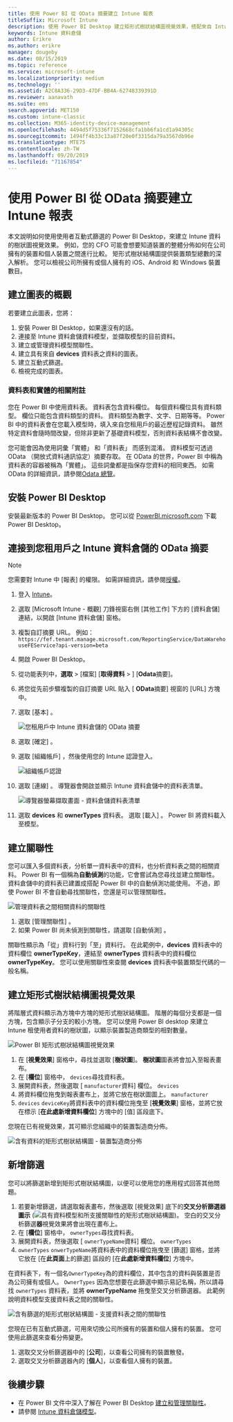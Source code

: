 ```yaml
---
title: 使用 Power BI 從 OData 摘要建立 Intune 報表
titleSuffix: Microsoft Intune
description: 使用 Power BI Desktop 建立矩形式樹狀結構圖視覺效果，搭配來自 Intune 資料倉儲 API 的互動式篩選。
keywords: Intune 資料倉儲
author: Erikre
ms.author: erikre
manager: dougeby
ms.date: 08/15/2019
ms.topic: reference
ms.service: microsoft-intune
ms.localizationpriority: medium
ms.technology: ''
ms.assetid: A2C8A336-29D3-47DF-BB4A-62748339391D
ms.reviewer: aanavath
ms.suite: ems
search.appverid: MET150
ms.custom: intune-classic
ms.collection: M365-identity-device-management
ms.openlocfilehash: 4494d5f75336f7152668cfa1bb6fa1cd1a94305c
ms.sourcegitcommit: 1494ff4b33c13a87f20e0f3315da79a3567db96e
ms.translationtype: MTE75
ms.contentlocale: zh-TW
ms.lasthandoff: 09/20/2019
ms.locfileid: "71167854"
---
```

# <a name="create-an-intune-report-from-the-odata-feed-with-power-bi"></a>使用 Power BI 從 OData 摘要建立 Intune 報表

本文說明如何使用使用者互動式篩選的 Power BI Desktop，來建立 Intune 資料的樹狀圖視覺效果。 例如，您的 CFO 可能會想要知道裝置的整體分佈如何在公司擁有的裝置和個人裝置之間進行比較。 矩形式樹狀結構圖提供裝置類型總數的深入解析。 您可以檢視公司所擁有或個人擁有的 iOS、Android 和 Windows 裝置數目。

## <a name="overview-of-creating-the-chart"></a>建立圖表的概觀

若要建立此圖表，您將：
1. 安裝 Power BI Desktop，如果還沒有的話。
2. 連接至 Intune 資料倉儲資料模型，並擷取模型的目前資料。
3. 建立或管理資料模型關聯性。
4. 建立具有來自 **devices** 資料表之資料的圖表。
5. 建立互動式篩選。
6. 檢視完成的圖表。

### <a name="a-note-about-tables-and-entities"></a>資料表和實體的相關附註

您在 Power BI 中使用資料表。 資料表包含資料欄位。 每個資料欄位具有資料類型。 欄位只能包含資料類型的資料。 資料類型為數字、文字、日期等等。 Power BI 中的資料表會在您載入模型時，填入來自您租用戶的最近歷程記錄資料。 雖然特定資料會隨時間改變，但除非更新了基礎資料模型，否則資料表結構不會改變。

您可能會因為使用詞彙「實體」  和「資料表」  而感到混淆。 資料模型可透過 OData （開放式資料通訊協定）摘要存取。 在 OData 的世界，Power BI 中稱為資料表的容器被稱為「實體」。 這些詞彙都是指保存您資料的相同東西。 如需 OData 的詳細資訊，請參閱[Odata 總覽](/odata/overview)。

## <a name="install-power-bi-desktop"></a>安裝 Power BI Desktop

安裝最新版本的 Power BI Desktop。 您可以從 [PowerBI.microsoft.com](https://powerbi.microsoft.com/desktop) 下載 Power BI Desktop。

## <a name="connect-to-the-odata-feed-for-the-intune-data-warehouse-for-your-tenant"></a>連接到您租用戶之 Intune 資料倉儲的 OData 摘要

> [!Note]  
> 您需要對 Intune 中 [報表]  的權限。 如需詳細資訊，請參閱[授權](reports-api-url.md)。

1. 登入 [Intune](https://go.microsoft.com/fwlink/?linkid=2090973)。
2. 選取 [Microsoft Intune - 概觀]  刀鋒視窗右側 [其他工作]  下方的 [資料倉儲] 連結，以開啟 [Intune 資料倉儲]  窗格。
3. 複製自訂摘要 URL。 例如：`https://fef.tenant.manage.microsoft.com/ReportingService/DataWarehouseFEService?api-version=beta`
4. 開啟 Power BI Desktop。
5. 從功能表列中，**選取** > [檔案] [**取得資料** > ] [**Odata**摘要]。
6. 將您從先前步驟複製的自訂摘要 URL 貼入 [ **OData**摘要] 視窗的 [URL] 方塊中。
7. 選取 [基本]  。

    ![您租用戶中 Intune 資料倉儲的 OData 摘要](media/reports-create-01-odatafeed.png)

8. 選取 [確定]  。
9. 選取 [組織帳戶]  ，然後使用您的 Intune 認證登入。

    ![組織帳戶認證](media/reports-create-02-org-account.png)

10. 選取 [連線]  。 導覽器會開啟並顯示 Intune 資料倉儲中的資料表清單。

    ![導覽器螢幕擷取畫面 - 資料倉儲資料表清單](media/reports-create-02-loadentities.png)

11. 選取 **devices** 和 **ownerTypes** 資料表。  選取 [載入]  。 Power BI 將資料載入至模型。

## <a name="create-a-relationship"></a>建立關聯性

您可以匯入多個資料表，分析單一資料表中的資料，也分析資料表之間的相關資料。 Power BI 有一個稱為**自動偵測**的功能，它會嘗試為您尋找並建立關聯性。 資料倉儲中的資料表已建置成搭配 Power BI 中的自動偵測功能使用。 不過，即使 Power BI 不會自動尋找關聯性，您還是可以管理關聯性。

![管理資料表之間相關資料的關聯性](media/reports-create-03-managerelationships.png)

1. 選取 [管理關聯性]  。
2. 如果 Power BI 尚未偵測到關聯性，請選取 [自動偵測]  。

關聯性顯示為「從」資料行到「至」資料行。 在此範例中，**devices** 資料表中的資料欄位 **ownerTypeKey**，連結至 **ownerTypes** 資料表中的資料欄位 **ownerTypeKey**。 您可以使用關聯性來查閱 **devices** 資料表中裝置類型代碼的一般名稱。

## <a name="create-a-treemap-visualization"></a>建立矩形式樹狀結構圖視覺效果

將階層式資料顯示為方塊中方塊的矩形式樹狀結構圖。 階層的每個分支都是一個方塊，包含顯示子分支的較小方塊。 您可以使用 Power BI desktop 來建立 Intune 租使用者資料的樹狀圖，以顯示裝置製造商類型的相對數量。

![Power BI 矩形式樹狀結構圖視覺效果](media/reports-create-03-treemap.png)

1. 在 [**視覺效果**] 窗格中，尋找並選取 [**樹狀圖**]。 **樹狀圖**圖表將會加入至報表畫布。
2. 在 [**欄位**] 窗格中， `devices`尋找資料表。
3. 展開資料表，然後選取 [ `manufacturer`資料] 欄位。 `devices`
4. 將資料欄位拖曳到報表畫布上，並將它放在樹狀圖圖上。  `manufacturer`
5.  `devices` `deviceKey`將資料表中的資料欄位拖曳至 [**視覺效果**] 窗格，並將它放在標示 [**在此處新增資料欄位**] 方塊中的 [值] 區段底下。  

您現在已有視覺效果，其可顯示您組織中的裝置製造商分佈。

![含有資料的矩形式樹狀結構圖 - 裝置製造商分佈](media/reports-create-06-treemapwdata.png)

## <a name="add-a-filter"></a>新增篩選

您可以將篩選新增到矩形式樹狀結構圖，以便可以使用您的應用程式回答其他問題。

1. 若要新增篩選，請選取報表畫布，然後選取 [視覺效果]  底下的**交叉分析篩選器圖示** (![具有資料模型和所支援關聯性的矩形式樹狀結構圖](media/reports-create-slicer.png))。 空白的交叉分析篩選**器**視覺效果將會出現在畫布上。
2. 在 [**欄位**] 窗格中， `ownerTypes`尋找資料表。
3. 展開資料表，然後選取 [ `ownerTypeName`資料] 欄位。 `ownerTypes`
4.  `ownerTypes` `onwerTypeName`將資料表中的資料欄位拖曳至 [篩選] 窗格，並將它放在 [在**此頁面**上的篩選] 區段的 [在**此處新增資料欄位**] 方塊中。  

   在資料表下，有一個名`OwnerTypeKey`為的資料欄位，其中包含的資料與裝置是否為公司擁有或個人。 `OwnerTypes` 因為您想要在此篩選中顯示易記名稱，所以請尋找 `ownerTypes` 資料表，並將 **ownerTypeName** 拖曳至交叉分析篩選器。 此範例說明資料模型支援資料表之間的關聯性。

![含有篩選的矩形式樹狀結構圖 - 支援資料表之間的關聯性](media/reports-create-08_ownertype.png)

您現在已有互動式篩選，可用來切換公司所擁有的裝置和個人擁有的裝置。 您可使用此篩選來查看分佈變更。

1. 選取交叉分析篩選器中的 [**公司**]，以查看公司擁有的裝置散發。
2. 選取交叉分析篩選器內的 [**個人**]，以查看個人擁有的裝置。

## <a name="next-steps"></a>後續步驟

- 在 Power BI 文件中深入了解在 Power BI Desktop [建立和管理關聯性](https://powerbi.microsoft.com/documentation/powerbi-desktop-create-and-manage-relationships/)。
- 請參閱 [Intune 資料倉儲模型](reports-ref-data-model.md)。
